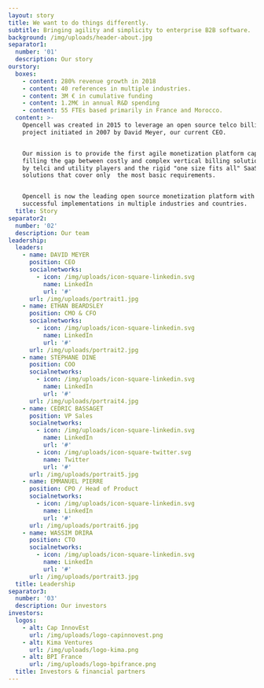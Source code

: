 ```yaml
---
layout: story
title: We want to do things differently.
subtitle: Bringing agility and simplicity to enterprise B2B software.
background: /img/uploads/header-about.jpg
separator1:
  number: '01'
  description: Our story
ourstory:
  boxes:
    - content: 280% revenue growth in 2018
    - content: 40 references in multiple industries.
    - content: 3M € in cumulative funding
    - content: 1.2M€ in annual R&D spending
    - content: 55 FTEs based primarily in France and Morocco.
  content: >-
    Opencell was created in 2015 to leverage an open source telco billing
    project initiated in 2007 by David Meyer, our current CEO.


    Our mission is to provide the first agile monetization platform capable of
    filling the gap between costly and complex vertical billing solutions used
    by telci and utility players and the rigid "one size fits all" SaaS
    solutions that cover only  the most basic requirements.


    Opencell is now the leading open source monetization platform with over 40
    successful implementations in multiple industries and countries.
  title: Story
separator2:
  number: '02'
  description: Our team
leadership:
  leaders:
    - name: DAVID MEYER
      position: CEO
      socialnetworks:
        - icon: /img/uploads/icon-square-linkedin.svg
          name: LinkedIn
          url: '#'
      url: /img/uploads/portrait1.jpg
    - name: ETHAN BEARDSLEY
      position: CMO & CFO
      socialnetworks:
        - icon: /img/uploads/icon-square-linkedin.svg
          name: LinkedIn
          url: '#'
      url: /img/uploads/portrait2.jpg
    - name: STEPHANE DINE
      position: COO
      socialnetworks:
        - icon: /img/uploads/icon-square-linkedin.svg
          name: LinkedIn
          url: '#'
      url: /img/uploads/portrait4.jpg
    - name: CEDRIC BASSAGET
      position: VP Sales
      socialnetworks:
        - icon: /img/uploads/icon-square-linkedin.svg
          name: LinkedIn
          url: '#'
        - icon: /img/uploads/icon-square-twitter.svg
          name: Twitter
          url: '#'
      url: /img/uploads/portrait5.jpg
    - name: EMMANUEL PIERRE
      position: CPO / Head of Product
      socialnetworks:
        - icon: /img/uploads/icon-square-linkedin.svg
          name: LinkedIn
          url: '#'
      url: /img/uploads/portrait6.jpg
    - name: WASSIM DRIRA
      position: CTO
      socialnetworks:
        - icon: /img/uploads/icon-square-linkedin.svg
          name: LinkedIn
          url: '#'
      url: /img/uploads/portrait3.jpg
  title: Leadership
separator3:
  number: '03'
  description: Our investors
investors:
  logos:
    - alt: Cap InnovEst
      url: /img/uploads/logo-capinnovest.png
    - alt: Kima Ventures
      url: /img/uploads/logo-kima.png
    - alt: BPI France
      url: /img/uploads/logo-bpifrance.png
  title: Investors & financial partners
---
```

